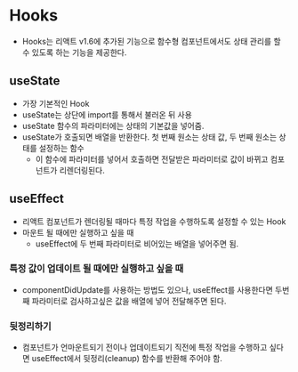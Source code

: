 # Hooks
- Hooks는 리액트 v1.6에 추가된 기능으로 함수형 컴포넌트에서도 상태 관리를 할 수 있도록 하는 기능을 제공한다.

## useState
- 가장 기본적인 Hook
- useState는 상단에 import를 통해서 불러온 뒤 사용
- useState 함수의 파라미터에는 상태의 기본값을 넣어줌.
- useState가 호출되면 배열을 반환한다. 첫 번째 원소는 상태 값, 두 번째 원소는 상태를 설정하는 함수
  - 이 함수에 파라미터를 넣어서 호출하면 전달받은 파라미터로 값이 바뀌고 컴포넌트가 리렌더링된다.

## useEffect
- 리액트 컴포넌트가 렌더링될 때마다 특정 작업을 수행하도록 설정할 수 있는 Hook
- 마운트 될 때에만 실행하고 싶을 때
  - useEffect에 두 번째 파라미터로 비어있는 배열을 넣어주면 됨.

### 특정 값이 업데이트 될 때에만 실행하고 싶을 때
- componentDidUpdate를 사용하는 방법도 있으나, useEffect를 사용한다면 두번째 파라미터로 검사하고싶은 값을 배열에 넣어 전달해주면 된다.

### 뒷정리하기
- 컴포넌트가 언마운트되기 전이나 업데이트되기 직전에 특정 작업을 수행하고 싶다면 useEffect에서 뒷정리(cleanup) 함수를 반환해 주어야 함.